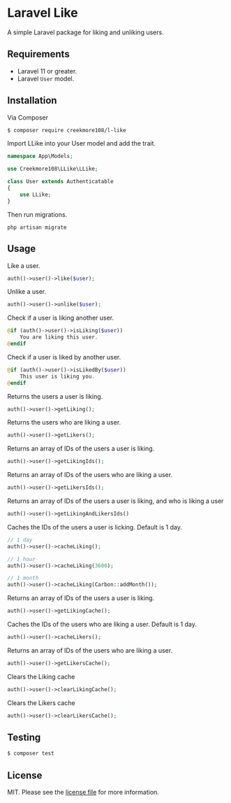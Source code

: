 # Laravel Like

A simple Laravel package for liking and unliking users.

## Requirements
- Laravel 11 or greater.
- Laravel `User` model.

## Installation

Via Composer

``` bash
$ composer require creekmore108/l-like
```

Import LLike into your User model and add the trait.

```php
namespace App\Models;

use Creekmore108\LLike\LLike;

class User extends Authenticatable
{
    use LLike;
}
```

Then run migrations.

```
php artisan migrate
```

## Usage

Like a user.
```php
auth()->user()->like($user);
```

Unlike a user.
```php
auth()->user()->unlike($user);
```

Check if a user is liking another user.
```php
@if (auth()->user()->isLiking($user))
    You are liking this user.
@endif
```

Check if a user is liked by another user.
```php
@if (auth()->user()->isLikedBy($user))
    This user is liking you.
@endif
```

Returns the users a user is liking.
```php
auth()->user()->getLiking();
```

Returns the users who are liking a user.
```php
auth()->user()->getLikers();
```

Returns an array of IDs of the users a user is liking.
```php
auth()->user()->getLikingIds();
```

Returns an array of IDs of the users who are liking a user.
```php
auth()->user()->getLikersIds();
```

Returns an array of IDs of the users a user is liking, and who is liking a user
```php
auth()->user()->getLikingAndLikersIds()
```

Caches the IDs of the users a user is licking. Default is 1 day.
```php
// 1 day
auth()->user()->cacheLiking();

// 1 hour
auth()->user()->cacheLiking(3600);

// 1 month
auth()->user()->cacheLiking(Carbon::addMonth());
```

Returns an array of IDs of the users a user is liking.
```php
auth()->user()->getLikingCache();
```

Caches the IDs of the users who are liking a user. Default is 1 day.
```php
auth()->user()->cacheLikers();
```

Returns an array of IDs of the users who are liking a user.
```php
auth()->user()->getLikersCache();
```

Clears the Liking cache
```php
auth()->user()->clearLikingCache();
```

Clears the Likers cache
```php
auth()->user()->clearLikersCache();
```

## Testing

``` bash
$ composer test
```

## License

MIT. Please see the [license file](license.md) for more information.

